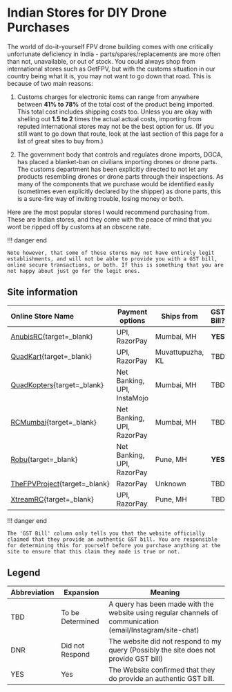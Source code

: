 # Indian Stores for DIY Drone Purchases

The world of do-it-yourself FPV drone building comes with one critically unfortunate deficiency in India - parts/spares/replacements are more often than not, unavailable, or out of stock. You could always shop from international stores such as GetFPV, but with the customs situation in our country being what it is, you may not want to go down that road. This is because of two main reasons:

1. Customs charges for electronic items can range from anywhere between **41% to 78%** of the total cost of the product being imported. This total cost includes shipping costs too. Unless you are okay with shelling out **1.5 to 2** times the actual actual costs, importing from reputed international stores may not be the best option for us. (If you still want to go down that route, look at the last section of this page for a list of great sites to buy from.)

2. The government body that controls and regulates drone imports, DGCA, has placed a blanket-ban on civilians importing drones or drone parts. The customs department has been explicitly directed to not let any products resembling drones or drone parts through their inspections. As many of the components that we purchase would be identified easily (sometimes even explicitly declared by the shipper) as drone parts, this is a sure-fire way of inviting trouble, losing money or both.

Here are the most popular stores I would recommend purchasing from. These are Indian stores, and they come with the peace of mind that you wont be ripped off by customs at an obscene rate.

!!! danger end

    Note however, that some of these stores may not have entirely legit establishments, and will not be able to provide you with a GST bill, online secure transactions, or both. If this is something that you are not happy about just go for the legit ones.

## **Site information**

| Online Store Name                                          | Payment options             | Ships from       | GST Bill? |         Contact Numbers          |
| :--------------------------------------------------------- | --------------------------- | ---------------- | :-------: | :------------------------------: |
| [AnubisRC](https://anubisrc.com){target=\_blank}           | UPI, RazorPay               | Mumbai, MH       |  **YES**  | (+91)9819030753, (+91)9321623063 |
| [QuadKart](https://QuadKart.in){target=\_blank}            | UPI, RazorPay               | Muvattupuzha, KL |    TBD    |         (+91)8281205193          |
| [QuadKopters](https://QuadKopters.com){target=\_blank}     | Net Banking, UPI, InstaMojo | Mumbai, MH       |    TBD    |         (+91)8879926216          |
| [RCMumbai](https://QuadKopters.com){target=\_blank}        | Net Banking, UPI, RazorPay  | Mumbai, MH       |    TBD    | (+91)7678013993, (+91)7718043333 |
| [Robu](https://Robu.in){target=\_blank}                    | Net Banking, UPI, RazorPay  | Pune, MH         |  **YES**  | (+91)7678013993, (+91)7718043333 |
| [TheFPVProject](https://thefpvproject.com){target=\_blank} | RazorPay                    | Unknown          |    TBD    |         (+91)8750446575          |
| [XtreamRC](https://xtreamrc.com){target=\_blank}           | UPI, RazorPay               | Pune, MH         |    TBD    |         (+91)9611195898          |

!!! danger end

    The 'GST Bill' column only tells you that the website officially claimed that they provide an authentic GST bill. You are responsible for determining this for yourself before you purchase anything at the site to ensure that this claim they made is true or not.

## Legend

| Abbreviation | Expansion        | Meaning                                                                                                    |
| ------------ | ---------------- | ---------------------------------------------------------------------------------------------------------- |
| TBD          | To be Determined | A query has been made with the website using regular channels of communication (email/Instagram/site-chat) |
| DNR          | Did not Respond  | The website did not respond to my query (Possibly the site does not provide GST bill)                      |
| YES          | Yes              | The Website confirmed that they do provide an authentic GST bill.                                          |
